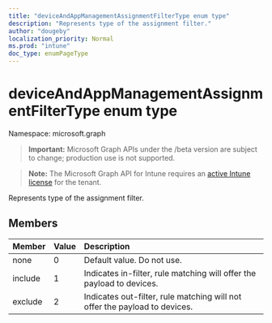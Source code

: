 ```yaml
---
title: "deviceAndAppManagementAssignmentFilterType enum type"
description: "Represents type of the assignment filter."
author: "dougeby"
localization_priority: Normal
ms.prod: "intune"
doc_type: enumPageType
---
```


# deviceAndAppManagementAssignmentFilterType enum type

Namespace: microsoft.graph

> **Important:** Microsoft Graph APIs under the /beta version are subject to change; production use is not supported.

> **Note:** The Microsoft Graph API for Intune requires an [active Intune license](https://go.microsoft.com/fwlink/?linkid=839381) for the tenant.

Represents type of the assignment filter.

## Members
|Member|Value|Description|
|:---|:---|:---|
|none|0|Default value. Do not use.|
|include|1|Indicates in-filter, rule matching will offer the payload to devices.|
|exclude|2|Indicates out-filter, rule matching will not offer the payload to devices.|





